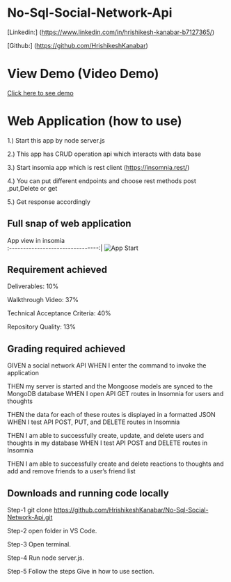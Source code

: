 # No-Sql-Social-Network-Api

[Linkedin:] (https://www.linkedin.com/in/hrishikesh-kanabar-b7127365/)

[Github:] (https://github.com/HrishikeshKanabar)

# View Demo (Video Demo)

 [Click here to see demo]()


# Web Application (how to use)

1.) Start this app by node server.js

2.) This app has CRUD operation api which interacts with data base

3.) Start insomia app which is rest client (https://insomnia.rest/)

4.) You can put different endpoints and choose rest methods post ,put,Delete or get

5.) Get response accordingly


## Full snap of web application

  
App view in insomia       
:--------------------------------:|
![App Start]()      


## Requirement achieved 

Deliverables: 10%

Walkthrough Video: 37%

Technical Acceptance Criteria: 40%

Repository Quality: 13%

## Grading required achieved

GIVEN a social network API
WHEN I enter the command to invoke the application

THEN my server is started and the Mongoose models are synced to the MongoDB database
WHEN I open API GET routes in Insomnia for users and thoughts

THEN the data for each of these routes is displayed in a formatted JSON
WHEN I test API POST, PUT, and DELETE routes in Insomnia

THEN I am able to successfully create, update, and delete users and thoughts in my database
WHEN I test API POST and DELETE routes in Insomnia

THEN I am able to successfully create and delete reactions to thoughts and add and remove friends to a user’s friend list

## Downloads and running code locally

Step-1 git clone https://github.com/HrishikeshKanabar/No-Sql-Social-Network-Api.git

Step-2 open folder in VS Code.

Step-3 Open terminal.

Step-4 Run node server.js.

Step-5 Follow the steps Give in how to use section.

